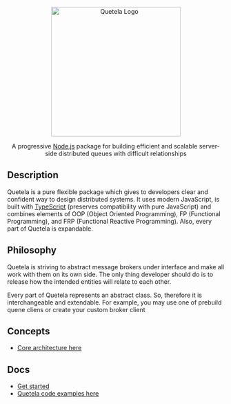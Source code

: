 <p align="center">
  <a href="#" target="blank"><img src="https://ik.imagekit.io/py1g6jiey/28232522_Ec1LrfcPL.jpg?ik-sdk-version=javascript-1.4.3&updatedAt=1651898829640" width="300" alt="Quetela Logo" /></a>
</p>

<p align="center">A progressive <a href="http://nodejs.org" target="_blank">Node.js</a> package for building efficient and scalable server-side distributed queues with difficult relationships</p>

## Description

Quetela is a pure flexible package which gives to developers clear and confident way to design distributed systems. It uses modern JavaScript, is built with  <a href="http://www.typescriptlang.org" target="_blank">TypeScript</a> (preserves compatibility with pure JavaScript) and combines elements of OOP (Object Oriented Programming), FP (Functional Programming), and FRP (Functional Reactive Programming). Also, every part of Quetela is expandable.

## Philosophy

<p>Quetela is striving to abstract message brokers under interface and make all work with them on its own side. The only thing developer should do is to release how the intended entities will relate to each other.</p>
<p>Every part of Quetela represents an abstract class. So, therefore it is interchangeable and extendable. For example, you may use one of prebuild quene cliens or create your custom broker client</p>

## Concepts
* [Core architecture here](docs/CORE_BPMN.md)
<!-- ![@quetela/core concepts](https://ik.imagekit.io/py1g6jiey/quetela_architecture_geMEaJWVC.png?ik-sdk-version=javascript-1.4.3&updatedAt=1651707816431 "@quetela/core concepts") -->

<!-- #### It's really easy to configure difficult relations between tasks 
![@quetela/core quetela_sample](https://ik.imagekit.io/py1g6jiey/sample_task_hierarchy_hDZ7FOywo.png?ik-sdk-version=javascript-1.4.3&updatedAt=1651709274019 "@quetela/core quetela_sample")
#### Contexts
##### Chain context
![@quetela/core chain_context](https://ik.imagekit.io/py1g6jiey/chain_context_RtpJNDbx1.png?ik-sdk-version=javascript-1.4.3&updatedAt=1651708529227 "@quetela/core chain_context")
##### Closure context
![@quetela/core closure_context](https://ik.imagekit.io/py1g6jiey/closure_context_kmzrrjExZ.png?ik-sdk-version=javascript-1.4.3&updatedAt=1651708528961 "@quetela/core closure_context")
##### Node context
![@quetela/core node_context](https://ik.imagekit.io/py1g6jiey/node_context_BB-a7Y1W6.png?ik-sdk-version=javascript-1.4.3&updatedAt=1651708528724 "@quetela/core node_context")

##### Node multiple same context
![@quetela/core node_multiple_same_context](https://ik.imagekit.io/py1g6jiey/node_multiple_same_context_Z2xr6p3o9.png?ik-sdk-version=javascript-1.4.3&updatedAt=1651708528544 "@quetela/core node_multiple_same_context")

##### Global context (system feature)
![@quetela/core global_context](https://ik.imagekit.io/py1g6jiey/global_context_Jg5JlOr-n.png?ik-sdk-version=javascript-1.4.3&updatedAt=1651708528480 "@quetela/core global_context") -->

## Docs
* [Get started](docs/GET_STARTED_EXAMPLE.md)
* [Quetela code examples here](https://github.com/bytadaniel/quetela-examples)